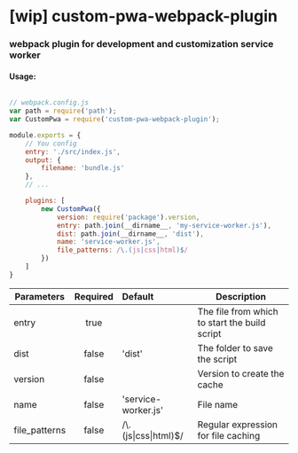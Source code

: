 # [wip] custom-pwa-webpack-plugin

### webpack plugin for development and customization service worker

#### Usage:

```JavaScript

// webpack.config.js
var path = require('path');
var CustomPwa = require('custom-pwa-webpack-plugin');

module.exports = {
    // You config
    entry: './src/index.js',
    output: {
        filename: 'bundle.js'
    },
    // ...

    plugins: [
        new CustomPwa({
            version: require('package').version,
            entry: path.join(__dirname__, 'my-service-worker.js'),
            dist: path.join(__dirname__, 'dist'), 
            name: 'service-worker.js',
            file_patterns: /\.(js|css|html)$/
        })
    ]
}

```

| Parameters    | Required      | Default               | Description  |
|---------------|:-------------:|:----------------------|--------------|
| entry         | true          |                       | The file from which to start the build script 
| dist          | false          | 'dist'                | The folder to save the script
| version       | false         |                       | Version to create the cache
| name          | false         | 'service-worker.js'   | File name
| file_patterns | false         | /\\.(js\|css\|html)$/ | Regular expression for file caching
